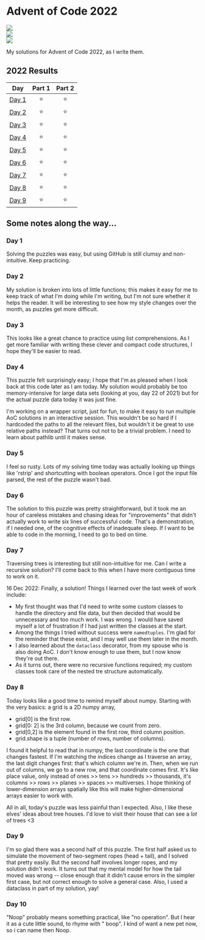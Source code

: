 # Advent of Code 2022

![](https://img.shields.io/badge/day%20📅-17-blue)	
![](https://img.shields.io/badge/stars%20⭐-18-yellow)	
![](https://img.shields.io/badge/days%20completed-9-red)	

My solutions for Advent of Code 2022, as I write them.

<!--- advent_readme_stars table --->
## 2022 Results

| Day | Part 1 | Part 2 |
| :---: | :---: | :---: |
| [Day 1](https://adventofcode.com/2022/day/1) | ⭐ | ⭐ |
| [Day 2](https://adventofcode.com/2022/day/2) | ⭐ | ⭐ |
| [Day 3](https://adventofcode.com/2022/day/3) | ⭐ | ⭐ |
| [Day 4](https://adventofcode.com/2022/day/4) | ⭐ | ⭐ |
| [Day 5](https://adventofcode.com/2022/day/5) | ⭐ | ⭐ |
| [Day 6](https://adventofcode.com/2022/day/6) | ⭐ | ⭐ |
| [Day 7](https://adventofcode.com/2022/day/7) | ⭐ | ⭐ |
| [Day 8](https://adventofcode.com/2022/day/8) | ⭐ | ⭐ |
| [Day 9](https://adventofcode.com/2022/day/9) | ⭐ | ⭐ |
<!--- advent_readme_stars table --->

## Some notes along the way...

### Day 1

Solving the puzzles was easy, but using GitHub is still clumsy and non-intuitive. Keep practicing.

### Day 2

My solution is broken into lots of little functions; this makes it easy for me to keep track of what I'm doing while I'm
writing, but I'm not sure whether it helps the reader. It will be interesting to see how my style changes over the
month, as puzzles get more difficult.

### Day 3

This looks like a great chance to practice using list comprehensions. As I get more familiar with writing these clever
and compact code structures, I hope they'll be easier to read.

### Day 4

This puzzle felt surprisingly easy; I hope that I'm as pleased when I look back at this code later as I am today. My
solution would probably be too memory-intensive for large data sets (looking at you, day 22 of 2021) but for the actual
puzzle data today it was just fine.

I'm working on a wrapper script, just for fun, to make it easy to run multiple AoC solutions in an interactive session.
This wouldn't be so hard if I hardcoded the paths to all the relevant files, but wouldn't it be great to use relative
paths instead? That turns out not to be a trivial problem. I need to learn about pathlib until it makes sense.

### Day 5

I feel so rusty. Lots of my solving time today was actually looking up things like 'rstrip' and shortcutting with
boolean operators. Once I got the input file parsed, the rest of the puzzle wasn't bad.

### Day 6

The solution to this puzzle was pretty straightforward, but it took me an hour of careless mistakes and chasing ideas
for "improvements" that didn't actually work to write six lines of successful code. That's a demonstration, if I needed
one, of the cognitive effects of inadequate sleep. If I want to be able to code in the morning, I need to go to bed on
time.

### Day 7

Traversing trees is interesting but still non-intuitive for me. Can I write a recursive solution? I'll come back to this
when I have more contiguous time to work on it.

16 Dec 2022: Finally, a solution! Things I learned over the last week of work include:

* My first thought was that I'd need to write some custom classes to handle the directory and file data, but then
  decided that would be unnecessary and too much work. I was wrong. I would have saved myself a lot of frustration if I
  had just written the classes at the start.
* Among the things I tried without success were `namedtuples`. I'm glad for the reminder that these exist, and I may
  well use them later in the month.
* I also learned about the `dataclass` decorator, from my spouse who is also doing AoC. I don't know enough to use them,
  but I now know they're out there.
* As it turns out, there were no recursive functions required; my custom classes took care of the nested tre structure
  automatically.

### Day 8

Today looks like a good time to remind myself about numpy.
Starting with the very basics: a grid is a 2D numpy array,

* grid[0] is the first row.
* grid[0: 2] is the 3rd column, because we count from zero.
* grid[0,2] is the element found in the first row, third column position.
* grid.shape is a tuple (number of rows, number of columns).

I found it helpful to read that in numpy, the last coordinate is the one that changes fastest. If I'm watching the
indices change as I traverse an array, the last digit changes first: that's which column we're in. Then, when we run out
of columns, we go to a new row, and that coordinate comes first. It's like place value, only instead of ones >> tens >>
hundreds >> thousands, it's columns >> rows >> planes >> spaces >> multiverses. I hope thinking of lower-dimension
arrays spatially like this will make higher-dimensional arrays easier to work with.

All in all, today's puzzle was less painful than I expected. Also, I like these elves' ideas about tree houses. I'd love
to visit their house that can see a *lot* of trees <3

### Day 9

I'm so glad there was a second half of this puzzle. The first half asked us to simulate the movement of two-segment
ropes (head + tail), and I solved that pretty easily. But the second half involves longer ropes, and my solution didn't
work. It turns out that my mental model for how the tail moved was wrong -- close enough that it didn't cause errors in
the simpler first case, but not correct enough to solve a general case. Also, I used a dataclass in part of my solution,
yay!

### Day 10

"Noop" probably means something practical, like "no operation". But I hear it as a cute little sound, to rhyme with "
boop". I kind of want a new pet now, so i can name then Noop.
